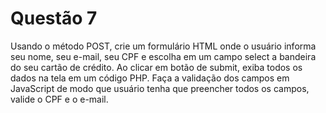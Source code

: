 # Questão 7

Usando o método POST, crie um formulário HTML onde o usuário informa seu nome, seu e-mail, seu CPF e escolha em um campo select a bandeira do seu cartão de crédito. Ao clicar em botão de submit, exiba todos os dados na tela em um código PHP. Faça a validação dos campos em JavaScript de modo que usuário tenha que preencher todos os campos, valide o CPF e o e-mail.